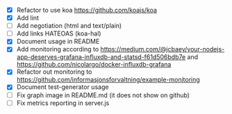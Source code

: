 - [x] Refactor to use koa https://github.com/koajs/koa
- [x] Add lint
- [ ] Add negotiation (html and text/plain)
- [ ] Add links HATEOAS (koa-hal)
- [x] Document usage in README
- [x] Add monitoring according to https://medium.com/@jcbaey/your-nodejs-app-deserves-grafana-influxdb-and-statsd-f61d506bdb7e and https://github.com/nicolargo/docker-influxdb-grafana
- [x] Refactor out monitoring to https://github.com/informasjonsforvaltning/example-monitoring
- [x] Document test-generator usage
- [ ] Fix graph image in README.md (it does not show on github)
- [ ] Fix metrics reporting in server.js
